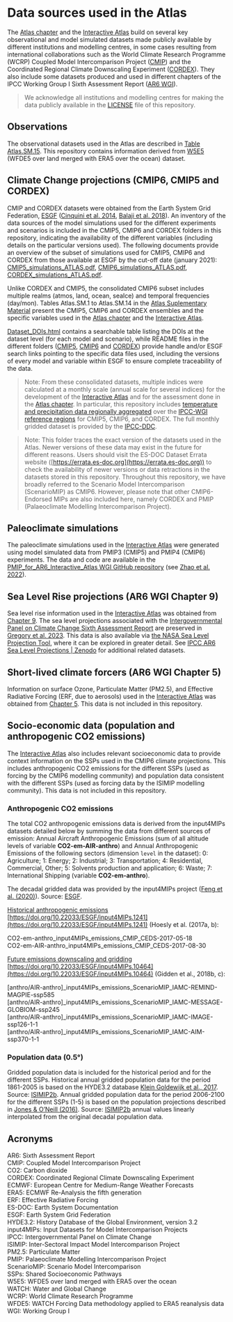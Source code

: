 # Data sources used in the Atlas

The [Atlas chapter](https://www.ipcc.ch/report/ar6/wg1/chapter/atlas) and the [Interactive Atlas](https://interactive-atlas.ipcc.ch) build on several key observational and model simulated datasets made publicly available by different institutions and modelling centres, in some cases resulting from international collaborations such as the World Climate Research Programme (WCRP) Coupled Model Intercomparison Project ([CMIP](https://www.wcrp-climate.org/wgcm-cmip)) and the Coordinated Regional Climate Downscaling Experiment ([CORDEX](https://cordex.org)). They also include some datasets produced and used in different chapters of the IPCC Working Group I Sixth Assessment Report ([AR6 WGI](https://www.ipcc.ch/report/ar6/wg1/)).

> We acknowledge all institutions and modelling centres for making the data publicly available in the [LICENSE](../LICENSE.md) file of this repository. 

## Observations

The observational datasets used in the Atlas are described in [Table Atlas.SM.15](https://www.ipcc.ch/report/ar6/wg1/downloads/report/IPCC_AR6_WGI_Atlas_SM.pdf). This repository contains information derived from [W5E5](https://doi.org/10.5880/pik.2019.023) (WFDE5 over land merged with ERA5 over the ocean) dataset.

## Climate Change projections (CMIP6, CMIP5 and CORDEX)

CMIP and CORDEX datasets were obtained from the Earth System Grid Federation, [ESGF](https://esgf-data.dkrz.de/projects/esgf-dkrz/) ([Cinquini et al. 2014](https://doi.org/10.1016/j.future.2013.07.002), [Balaji et al. 2018](https://doi.org/10.5194/gmd-11-3659-2018)). An inventory of the data sources of the model simulations used for the different experiments and scenarios is included in the CMIP5, CMIP6 and CORDEX folders in this repository, indicating the availability of the different variables (including details on the particular versions used). The following documents provide an overview of the subset of simulations used for CMIP5, CMIP6 and CORDEX from those available at ESGF by the cut-off date (january 2021): [CMIP5_simulations_ATLAS.pdf](CMIP5_simulations_ATLAS.pdf), [CMIP6_simulations_ATLAS.pdf](CMIP6_simulations_ATLAS.pdf), [CORDEX_simulations_ATLAS.pdf](CORDEX_simulations_ATLAS.pdf). 

Unlike CORDEX and CMIP5, the consolidated CMIP6 subset includes multiple realms (atmos, land, ocean, seaIce) and temporal frequencies (day/mon). Tables Atlas.SM.1 to Atlas.SM.14 in the [Atlas Suplementary Material](https://www.ipcc.ch/report/ar6/wg1/downloads/report/IPCC_AR6_WGI_Atlas_SM.pdf) present the CMIP5, CMIP6 and CORDEX ensembles and the specific variables used in the [Atlas chapter](https://www.ipcc.ch/report/ar6/wg1/chapter/atlas) and the [Interactive Atlas](http://interactive-atlas.ipcc.ch).

[Dataset_DOIs.html](https://raw.githack.com/IPCC-WG1/Atlas/devel/data-sources/Dataset_DOIs.html) contains a searchable table listing the DOIs at the dataset level (for each model and scenario), while README files in the different folders ([CMIP5](/CMIP5), [CMIP6](/CMIP6) and [CORDEX](/CORDEX)) provide handle and/or ESGF search links pointing to the specific data files used, including the versions of every model and variable within ESGF to ensure complete traceability of the data. 

> Note: From these consolidated datasets, multiple indices were calculated at a monthly scale (annual scale for several indices) for the development of the [Interactive Atlas](http://interactive-atlas.ipcc.ch) and for the assessment done in the [Atlas chapter](https://www.ipcc.ch/report/ar6/wg1/chapter/atlas/). In particular, this repository includes [temperature and precipitation data regionally aggregated](../datasets-aggregated-regionally) over the [IPCC-WGI reference regions](../reference-regions) for CMIP5, CMIP6, and CORDEX. The full monthly gridded dataset is provided by the [IPCC-DDC](https://www.ipcc-data.org).

> Note: This folder traces the exact version of the datasets used in the Atlas. Newer versions of these data may exist in the future for different reasons. Users should visit the ES-DOC Dataset Errata website ([https://errata.es-doc.org](https://errata.es-doc.org)) to check the availability of newer versions or data retractions in the datasets stored in this repository.
Throughout this repository, we have broadly referred to the Scenario Model Intercomparison (ScenarioMIP) as CMIP6. However, please note that other CMIP6-Endorsed MIPs are also included here, namely CORDEX and PMIP (Palaeoclimate Modelling Intercomparison Project).

## Paleoclimate simulations

The paleoclimate simulations used in the [Interactive Atlas](http://interactive-atlas.ipcc.ch) were generated using model simulated data from PMIP3 (CMIP5) and PMIP4 (CMIP6) experiments. The data and code are available in the [PMIP_for_AR6_Interactive_Atlas WGI GitHub repository](https://github.com/IPCC-WG1/PMIP_for_AR6_Interactive_Atlas) (see [Zhao et al. 2022](https://doi.org/10.5194/gmd-2021-290)).

## Sea Level Rise projections (AR6 WGI Chapter 9)

Sea level rise information used in the [Interactive Atlas](http://interactive-atlas.ipcc.ch) was obtained from [Chapter 9](https://www.ipcc.ch/report/ar6/wg1/chapter/chapter-9/). The sea level projections associated with the [Intergovernmental Panel on Climate Change Sixth Assessment Report](https://doi.org/10.26050/WDCC/AR6.IPCC-DDC_AR6_Sup_SLP) are preserved in [Gregory et al. 2023](https://www.wdc-climate.de/ui/entry?acronym=IPCC-DDC_AR6_Sup_SLPr). This data is also available via [the NASA Sea Level Projection Tool](https://sealevel.nasa.gov/ipcc-ar6-sea-level-projection-tool), where it can be explored in greater detail. See [IPCC AR6 Sea Level Projections | Zenodo](https://zenodo.org/communities/ipcc-ar6-sea-level-projections) for additional related datasets.

## Short-lived climate forcers (AR6 WGI Chapter 5)

Information on surface Ozone, Particulate Matter (PM2.5), and Effective Radiative Forcing (ERF, due to aerosols) used in the [Interactive Atlas](http://interactive-atlas.ipcc.ch) was obtained from [Chapter 5](https://www.ipcc.ch/report/ar6/wg1/chapter/chapter-5/). This data is not included in this repository.

## Socio-economic data (population and anthropogenic CO2 emissions)

The [Interactive Atlas](http://interactive-atlas.ipcc.ch) also includes relevant socioeconomic data to provide context information on the SSPs used in the CMIP6 climate projections. This includes anthropogenic CO2 emissions for the different SSPs (used as forcing by the CMIP6 modelling community) and population data consistent with the different SSPs (used as forcing data by the ISIMIP modelling community). This data is not included in this repository.

### Anthropogenic CO2 emissions

The total CO2 anthropogenic emissions data is derived from the input4MIPs datasets detailed below by summing the data from different sources of emission: Annual Aircraft Anthropogenic Emissions (sum of all altitude levels of variable **CO2-em-AIR-anthro**) and Annual Anthropogenic Emissions of the following sectors (dimension `level` in the dataset): 0: Agriculture; 1: Energy; 2: Industrial; 3: Transportation; 4: Residential, Commercial, Other; 5: Solvents production and application; 6: Waste; 7: International Shipping (variable **CO2-em-anthro**).

The decadal gridded data was provided by the input4MIPs project ([Feng et al. (2020)](https://doi.org/10.5194/gmd-13-461-2020)). Source: [ESGF](https://esgf-node.llnl.gov/search/input4mips/). 

<u>Historical anthropogenic emissions</u> [https://doi.org/10.22033/ESGF/input4MIPs.1241](https://doi.org/10.22033/ESGF/input4MIPs.1241) (Hoesly et al. (2017a, b):

CO2-em-anthro_input4MIPs_emissions_CMIP_CEDS-2017-05-18\
CO2-em-AIR-anthro_input4MIPs_emissions_CMIP_CEDS-2017-08-30

<u>Future emissions downscaling and gridding</u> [https://doi.org/10.22033/ESGF/input4MIPs.10464](https://doi.org/10.22033/ESGF/input4MIPs.10464) (Gidden et al., 2018b, c):

[anthro/AIR-anthro]_input4MIPs_emissions_ScenarioMIP_IAMC-REMIND-MAGPIE-ssp585\
[anthro/AIR-anthro]_input4MIPs_emissions_ScenarioMIP_IAMC-MESSAGE-GLOBIOM-ssp245\
[anthro/AIR-anthro]_input4MIPs_emissions_ScenarioMIP_IAMC-IMAGE-ssp126-1-1\
[anthro/AIR-anthro]_input4MIPs_emissions_ScenarioMIP_IAMC-AIM-ssp370-1-1

### Population data (0.5°)

Gridded population data is included for the historical period and for the different SSPs. Historical annual gridded population data for the period 1861-2005 is based on the HYDE3.2 database [Klein Goldewijk et al., 2017](https://doi.org/10.5194/essd-9-927-2017). Source: [ISIMIP2b](https://www.isimip.org/gettingstarted/details/31/). Annual gridded population data for the period 2006-2100 for the different SSPs (1-5) is based on the population projections described in [Jones & O’Neill (2016)](http://doi.org/10.1088/1748-9326/11/8/084003). Source: [ISIMIP2b](https://www.isimip.org/gettingstarted/details/62/) annual values linearly interpolated from the original decadal population data.

## Acronyms 

AR6: Sixth Assessment Report \
CMIP: Coupled Model Intercomparison Project \
CO2: Carbon dioxide \
CORDEX: Coordinated Regional Climate Downscaling Experiment \
ECMWF: European Centre for Medium-Range Weather Forecasts \
ERA5: ECMWF Re-Analysis the fifth generation \
ERF: Effective Radiative Forcing \
ES-DOC: Earth System Documentation \
ESGF: Earth System Grid Federation \
HYDE3.2: History Database of the Global Environment, version 3.2 \
input4MIPs: Input Datasets for Model Intercomparison Projects \
IPCC: Intergovernmental Panel on Climate Change \
ISIMIP:  Inter-Sectoral Impact Model Intercomparison Project \
PM2.5: Particulate Matter \
PMIP: Palaeoclimate Modelling Intercomparison Project \
ScenarioMIP: Scenario Model Intercomparison \
SSPs: Shared Socioeconomic Pathways \
W5E5: WFDE5 over land merged with ERA5 over the ocean \
WATCH: Water and Global Change \
WCRP: World Climate Research Programme \
WFDE5: WATCH Forcing Data methodology applied to ERA5 reanalysis data \
WGI: Working Group I 
